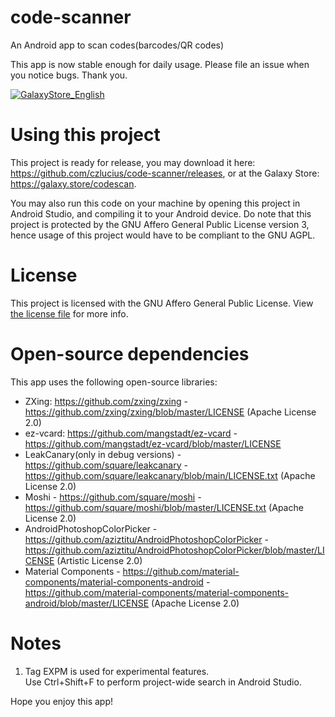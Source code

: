 # code-scanner
An Android app to scan codes(barcodes/QR codes)

This app is now stable enough for daily usage. Please file an issue when you notice bugs. Thank you.

[![GalaxyStore_English](https://github.com/czlucius/code-scanner/blob/main/GalaxyStore_English.png)](https://galaxy.store/codescan)


# Using this project
This project is ready for release, you may download it here: https://github.com/czlucius/code-scanner/releases, or at the Galaxy Store: https://galaxy.store/codescan.

You may also run this code on your machine by opening this project in Android Studio, and compiling it to your Android device.
Do note that this project is protected by the GNU Affero General Public License version 3, hence usage of this project would have to be compliant to the GNU AGPL.

# License
This project is licensed with the GNU Affero General Public License. View [the license file](LICENSE.md) for more info.

# Open-source dependencies

This app uses the following open-source libraries:


- ZXing: https://github.com/zxing/zxing - https://github.com/zxing/zxing/blob/master/LICENSE (Apache License 2.0)
- ez-vcard: https://github.com/mangstadt/ez-vcard - https://github.com/mangstadt/ez-vcard/blob/master/LICENSE
- LeakCanary(only in debug versions) - https://github.com/square/leakcanary - https://github.com/square/leakcanary/blob/main/LICENSE.txt (Apache License 2.0)
- Moshi - https://github.com/square/moshi - https://github.com/square/moshi/blob/master/LICENSE.txt (Apache License 2.0)
- AndroidPhotoshopColorPicker - https://github.com/aziztitu/AndroidPhotoshopColorPicker - https://github.com/aziztitu/AndroidPhotoshopColorPicker/blob/master/LICENSE (Artistic License 2.0)
- Material Components - https://github.com/material-components/material-components-android - https://github.com/material-components/material-components-android/blob/master/LICENSE (Apache License 2.0)


# Notes
1.  Tag EXPM is used for experimental features.                       
    Use Ctrl+Shift+F to perform project-wide search in Android Studio.
    
Hope you enjoy this app!
